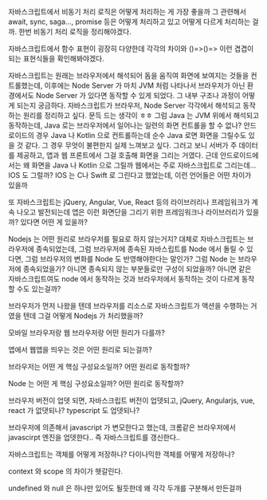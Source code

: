 자바스크립트에서 비동기 처리 로직은 어떻게 처리하는 게 가장 좋을까
그 관련해서 await, sync, saga..., promise 등은 어떻게 처리하고 있고 어떻게 다르게 처리하는 걸까. 한번 비동기 처리 로직을 정리해야겠다.


자바스크립트에서 함수 표현이 굉장히 다양한데
각각의 차이와 ()=>()=> 이런 겹겹이 되는 표현식들을 확인해봐야겠다.


자바스크립트는 원래는 브라우저에서 해석되어 돔을 움직여 화면에 보여지는 것들을 컨트롤했는데,
이후에는  Node Server 가 마치 JVM 처럼 나타나서 
브라우저가 아닌 환경에서도 Node Server 가 있다면 동작할 수 있게 되었다.
그 내부 구조나 과정이 어떻게 되는지 궁금하다.
자바스크립트가 브라우저, Node Server 각각에서 해석되고 동작하는 원리를 정리하고 싶다.
문득 드는 생각이 ㅎㅎ 그럼 Java 는 JVM 위에서 해석되고 동작하는데, Java 로는 브라우저에서 일어나는 일련의 화면 컨트롤을 할 수 없나? 안드로이드의 경우 Java 나 Kotlin 으로 컨트롤하는데 
순수 Java 로면 화면을 그릴수도 있을 것 같다. 그 경우 무엇이 불편한지 실제 느껴보고 싶다.
그러고 보니 서버가 주 데이터를 제공하고, 앱과 웹 프론트에서 그걸 호출해 화면을 그리는 거였다. 
근데 안드로이드에서는 왜 화면을 Java 나 Kotlin 으로 그릴까
웹에서는 주로 자바스크립트로 그리는데... 
IOS 도 그럴까?
IOS 는 C나 Swift 로 그린다고 했었는데, 이런 언어들은 어떤 차이가 있을까

또 자바스크립트는
jQuery, Angular, Vue, React 등의 라이브러리나 프레임워크가 계속 나오고 발전되는데
앱은 이런 화면단을 그리기 위한 프레임워크나 라이브러리가 있을까?
있다면 어떤 게 있을까?


Nodejs 는 어떤 원리로 브라우저를 필요로 하지 않는거지?
대체로 자바스크립트는 브라우저에 종속되었는데,
그럼 브라우저에 종속된 자바스립트를 Node 에서 돌릴 수 있다면,
그럼 브라우저의 변화를 Node 도 반영해야한다는 말인가?
그럼 Node 는 브라우저에 종속되었을가?
아니면 종속되지 않는 부분들로만 구성이 되었을까?
아니면 같은 자바스크립트여도 node 에서 동작하는 것과 브라우저에서 동작하는 것이 
다르게 동작할 수도 있는걸까?


브라우저가 먼저 나왔을 텐데
브라우저를 리소스로 자바스크립트가 액션을 수행하는 거였을 텐데
그걸 어떻게 Nodejs 가 처리했을까?

모바일 브라우저랑 웹 브라우저랑 어떤 원리가 다를까?

앱에서 웹앱을 띄우는 것은 어떤 원리로 되는걸까?

브라우저는 어떤 게 핵심 구성요소일까?
어떤 원리로 동작할까?

Node 는 어떤 게 핵심 구성요소일까?
어떤 원리로 동작할까?

브라우저 버전이 업뎃 되면, 자바스크립트 버전이 업뎃되고, 
jQuery, Angularjs, vue, react 가 없댓되나?
typescript 도 업뎃되나?

브라우저에 의존해서 javascript 가 변모한다고 했는데,
크롬같은 브라우저에서 javascirpt 엔진을 업뎃한다.. 즉 자바스크립트를 갱신한다..


자바스크립트는 객체를 어떻게 저장하나?
다이나믹한 객체를 어떻게 저장하나?

context 와 scope 의 차이가 헷갈린다.

undefined 와 null 은 하나만 있어도 될듯한데
왜 각각 두개를 구분해서 만든걸까


<!--stackedit_data:
eyJoaXN0b3J5IjpbLTIxMjEwMzQ5NzMsLTE5NzMzNDA0MjksMT
E3MzA5MDc1OSwxNzIxMTE5NTI4LDkzNjkwNjcyOSwtNjU0MjE1
NjM1LDE1NzQwNzk4MCw1NzQzMzIwMDJdfQ==
-->